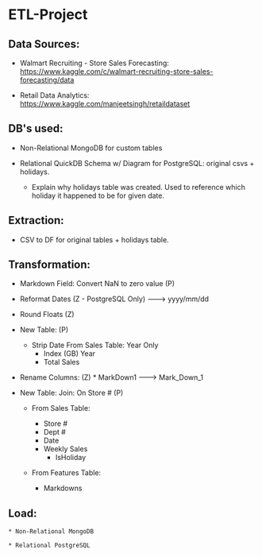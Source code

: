 # ETL-Project

## Data Sources:

  * Walmart Recruiting - Store Sales Forecasting: https://www.kaggle.com/c/walmart-recruiting-store-sales-forecasting/data
  
  * Retail Data Analytics: https://www.kaggle.com/manjeetsingh/retaildataset

## DB's used:

  * Non-Relational MongoDB for custom tables

  * Relational QuickDB Schema w/ Diagram for PostgreSQL: original csvs + holidays. 
  
      * Explain why holidays table was created. Used to reference which holiday it happened to be for given date.
      
## Extraction:

  * CSV to DF for original tables + holidays table. 
      
## Transformation:

  * Markdown Field: Convert NaN to zero value (P)

  * Reformat Dates (Z - PostgreSQL Only) ---> yyyy/mm/dd
  
  * Round Floats (Z)
  
  * New Table: (P)
	  * Strip Date From Sales Table: Year Only
		  * Index (GB) Year
		  * Total Sales
      
  * Rename Columns: (Z)
		* MarkDown1 ---> Mark_Down_1
    
  * New Table: Join: On Store # (P)
	  * From Sales Table:
		  * Store #
		  * Dept #
		  * Date
		  * Weekly Sales
      		  * IsHoliday
	
	  * From Features Table:
		  * Markdowns

## Load:

    * Non-Relational MongoDB
    
    * Relational PostgreSQL
